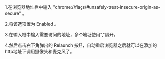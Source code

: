 1.在浏览器地址栏中输入 "chrome://flags/#unsafely-treat-insecure-origin-as-secure" 。

2.将该选项置为 Enabled 。

3.在输入框中输入需要访问的地址，多个地址使用","隔开。

4.然后点击右下角弹出的 Relaunch 按钮，自动重启浏览器之后就可以在添加的http地址下调用摄像头和麦克风了。
